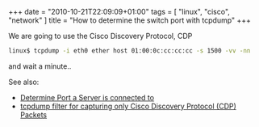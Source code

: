 +++
date = "2010-10-21T22:09:09+01:00"
tags = [ "linux", "cisco", "network" ]
title = "How to determine the switch port with tcpdump"
+++

We are going to use the Cisco Discovery Protocol, CDP

<!--more-->

```bash
linux$ tcpdump -i eth0 ether host 01:00:0c:cc:cc:cc -s 1500 -vv -nn
```

and wait a minute..

See also:

- [Determine Port a Server is connected to](http://www.velocityreviews.com/forums/showpost.php?p=198614&postcount=4)
- [tcpdump filter for capturing only Cisco Discovery Protocol (CDP) Packets](http://sidewynder.blogspot.com/2005/07/tcpdump-filter-for-capturing-only.html)
